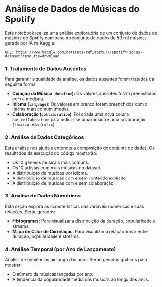 # Análise de Dados de Músicas do Spotify

Este notebook realiza uma análise exploratória de um conjunto de dados de músicas do Spotify com base no conjunto de dados de 50 mil músicas - gerado por IA na Kaggle:

````
URL: https://www.kaggle.com/datasets/refiaozturk/spotify-songs-dataset?resource=download
````

### 1. Tratamento de Dados Ausentes

Para garantir a qualidade da análise, os dados ausentes foram tratados da seguinte forma:
- **Duração da Música (`duration`):** Os valores ausentes foram preenchidos com a mediana.
- **Idioma (`language`):** Os valores em branco foram preenchidos com o idioma mais comum (moda).
- **Colaboração (`collaboration`):** Foi criada uma nova coluna `has_collaboration` para indicar se uma música é uma colaboração (`True`) ou não (`False`).

### 2. Análise de Dados Categóricos

Esta análise nos ajuda a entender a composição do conjunto de dados. Os resultados da execução do código mostrarão:
- Os 10 gêneros musicais mais comuns.
- Os 10 artistas com mais músicas no dataset.
- A distribuição de músicas por idioma.
- A distribuição de músicas com e sem conteúdo explícito.
- A distribuição de músicas com e sem colaboração.

### 3. Análise de Dados Numéricos

Esta seção explora as características das variáveis numéricas e suas relações. Serão gerados:
- **Histogramas:** Para visualizar a distribuição da duração, popularidade e streams.
- **Mapa de Calor de Correlação:** Para visualizar a relação linear entre duração, popularidade e streams.

### 4. Análise Temporal (por Ano de Lançamento)

Análise de tendências ao longo dos anos. Serão gerados gráficos para mostrar:
- O número de músicas lançadas por ano.
- A tendência da popularidade média das músicas ao longo dos anos.